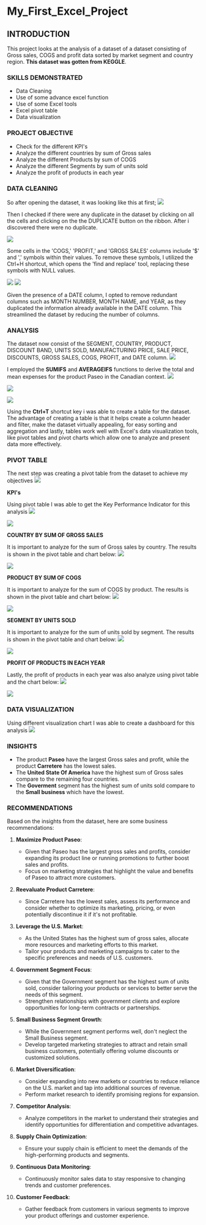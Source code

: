 # My_First_Excel_Project

## INTRODUCTION
This project looks at the analysis of a dataset of a dataset consisting of  Gross sales, COGS and profit data sorted by market segment and country region. **This dataset was gotten from KEGGLE**.
### SKILLS DEMONSTRATED
- Data Cleaning
- Use of some advance excel function
- Use of some Excel tools
- Excel pivot table
- Data visualization
### PROJECT OBJECTIVE
- Check for the different KPI's
- Analyze the different countries by sum of Gross sales
- Analyze the different Products by  sum of COGS
- Analyze the different Segments by sum of units sold
- Analyze the  profit of products in each year

### DATA CLEANING

So after opening the dataset, it was looking like this at first;
![](https://github.com/festusaigbogun/My_First_Excel_Project/blob/main/Images/EXCEL_iF0TgYaGt9.png)


Then I checked if there were any duplicate in the dataset by clicking on all the cells and clicking on the the DUPLICATE button on the ribbon. After i discovered there were no duplicate.

![](https://github.com/festusaigbogun/My_First_Excel_Project/blob/main/Images/dNxJVEddA0%20(2).png)


Some cells in the 'COGS,' 'PROFIT,' and 'GROSS SALES' columns include '$' and ',' symbols within their values. To remove these symbols, I utilized the Ctrl+H shortcut, which opens the 'find and replace' tool, replacing these symbols with NULL values.

![](https://github.com/festusaigbogun/My_First_Excel_Project/blob/main/Images/EXCEL_eIRPzKlxnJ%20(2).png)
  ![](https://github.com/festusaigbogun/My_First_Excel_Project/blob/main/Images/EXCEL_JjohoKpUpF%20(2).png)


Given the presence of a DATE column, I opted to remove redundant columns such as MONTH NUMBER, MONTH NAME, and YEAR, as they duplicated the information already available in the DATE column. This streamlined the dataset by reducing the number of columns.

### ANALYSIS

The dataset now consist of the SEGMENT, COUNTRY, PRODUCT, DISCOUNT BAND, UNITS SOLD, MANUFACTURING PRICE, SALE PRICE, DISCOUNTS, GROSS SALES, COGS, PROFIT, and DATE column.
![](https://github.com/festusaigbogun/My_First_Excel_Project/blob/main/Images/EXCEL_eXlUJgw7dP.png)

I employed the **SUMIFS** and **AVERAGEIFS** functions to derive the total and mean expenses for the product Paseo in the Canadian context.
![](https://github.com/festusaigbogun/My_First_Excel_Project/blob/main/Images/EXCEL_KciyWeNODX~2.png)

![](https://github.com/festusaigbogun/My_First_Excel_Project/blob/main/Images/EXCEL_JjohoKpUpF.png)

![](https://github.com/festusaigbogun/My_First_Excel_Project/blob/main/Images/EXCEL_eiW2UH0Apb~3.png) 

Using the **Ctrl+T** shortcut key i was able to create a table for the dataset. The advantage of creating a table is that it helps create a column header and filter, make the dataset virtually appealing, for easy sorting and aggregation and lastly, tables work well with Excel's data visualization tools, like pivot tables and pivot charts which allow one to analyze and present data more effectively.

### PIVOT TABLE

The next step was creating a pivot table from the dataset to achieve my objectives
![](https://github.com/festusaigbogun/My_First_Excel_Project/blob/main/Images/EXCEL_Cnxx755S6A.png) 

**KPI's**

Using pivot table I was able to get the Key Performance Indicator for this analysis
![](https://github.com/festusaigbogun/My_First_Excel_Project/blob/main/Images/EXCEL_4XMwo9jErn~2.png) 

![](https://github.com/festusaigbogun/My_First_Excel_Project/blob/main/Images/EXCEL_70O5BxgmBh~4.png) 

**COUNTRY BY SUM OF GROSS SALES**

It is important to analyze for the sum of Gross sales by country. The results is shown in the pivot table and chart below:
![](https://github.com/festusaigbogun/My_First_Excel_Project/blob/main/Images/EXCEL_9HhoAjZN3Z~2.png) 

![](https://github.com/festusaigbogun/My_First_Excel_Project/blob/main/Images/EXCEL_v950OurQTN~2.png) 

**PRODUCT BY SUM OF COGS**

It is important to analyze for the sum of COGS  by product. The results is shown in the pivot table and chart below:
![](https://github.com/festusaigbogun/My_First_Excel_Project/blob/main/Images/EXCEL_dAXqiWu4x1~2.png) 

![](https://github.com/festusaigbogun/My_First_Excel_Project/blob/main/Images/EXCEL_v950OurQTN~3.png) 

**SEGMENT BY UNITS SOLD**

It is important to analyze for the sum of units sold  by segment. The results is shown in the pivot table and chart below:
![](https://github.com/festusaigbogun/My_First_Excel_Project/blob/main/Images/EXCEL_9HhoAjZN3Z~3.png) 

![](https://github.com/festusaigbogun/My_First_Excel_Project/blob/main/Images/EXCEL_70O5BxgmBh~5.png) 


**PROFIT OF PRODUCTS IN EACH YEAR**

Lastly, the profit of products in each year was also analyze using pivot table and the chart below:
![](https://github.com/festusaigbogun/My_First_Excel_Project/blob/main/Images/EXCEL_dAXqiWu4x1~3.png) 

![](https://github.com/festusaigbogun/My_First_Excel_Project/blob/main/Images/EXCEL_v950OurQTN~4.png) 

### DATA VISUALIZATION

Using different visualization chart I was able to create a dashboard for this analysis
![](https://github.com/festusaigbogun/My_First_Excel_Project/blob/main/Images/EXCEL_v950OurQTN~5.png) 

### INSIGHTS

* The product **Paseo** have the largest Gross sales and profit, while the product **Carretere** has the lowest sales.
* The **United State Of America** have the highest sum of Gross sales compare to the remaining four countries.
* The **Goverment** segment has the highest sum of units sold compare to the **Small business** which have the lowest.

### RECOMMENDATIONS
Based on the insights from the dataset, here are some business recommendations:

1. **Maximize Product Paseo**:
   - Given that Paseo has the largest gross sales and profits, consider expanding its product line or running promotions to further boost sales and profits.
   - Focus on marketing strategies that highlight the value and benefits of Paseo to attract more customers.

2. **Reevaluate Product Carretere**:
   - Since Carretere has the lowest sales, assess its performance and consider whether to optimize its marketing, pricing, or even potentially discontinue it if it's not profitable.

3. **Leverage the U.S. Market**:
   - As the United States has the highest sum of gross sales, allocate more resources and marketing efforts to this market.
   - Tailor your products and marketing campaigns to cater to the specific preferences and needs of U.S. customers.

4. **Government Segment Focus**:
   - Given that the Government segment has the highest sum of units sold, consider tailoring your products or services to better serve the needs of this segment.
   - Strengthen relationships with government clients and explore opportunities for long-term contracts or partnerships.

5. **Small Business Segment Growth**:
   - While the Government segment performs well, don't neglect the Small Business segment.
   - Develop targeted marketing strategies to attract and retain small business customers, potentially offering volume discounts or customized solutions.

6. **Market Diversification**:
   - Consider expanding into new markets or countries to reduce reliance on the U.S. market and tap into additional sources of revenue.
   - Perform market research to identify promising regions for expansion.

7. **Competitor Analysis**:
   - Analyze competitors in the market to understand their strategies and identify opportunities for differentiation and competitive advantages.

8. **Supply Chain Optimization**:
   - Ensure your supply chain is efficient to meet the demands of the high-performing products and segments.

9. **Continuous Data Monitoring**:
   - Continuously monitor sales data to stay responsive to changing trends and customer preferences.

10. **Customer Feedback**:
    - Gather feedback from customers in various segments to improve your product offerings and customer experience.

